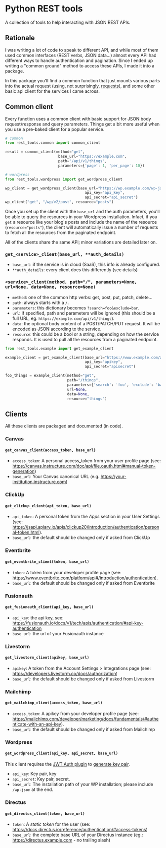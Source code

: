 # Python REST tools
A collection of tools to help interacting with JSON REST APIs.
## Rationale
I was writing a lot of code to speak to different API, and while most of them used common interfaces (REST verbs, JSON data...)
almost every API had different ways to handle authentication and pagination. Since I ended up writing a "common ground" method
to access these APIs, I made it into a package.

In this package you'll find a common function that just mounts various parts into the actual request (using, not surprisingly, [requests](https://pypi.org/project/requests/)), and some other basic api client for the services I came across.

## Common client
Every function uses a common client with basic support for JSON body request/response and query parameters. Things get a bit more useful when you use a pre-baked client for a popular service.
```python
# common
from rest_tools.common import common_client

result = common_client(method="get",
                        base_url="https://example.com",
                        path="/api/v1/things",
                        parameters={'page': 1, 'per_page': 10})

# wordpress
from rest_tools.wordpress import get_wordpress_client

wp_client = get_wordpress_client(base_url="https://wp.example.com/wp-json", 
                                    api_key="api_key", 
                                    api_secret="api_secret")
wp_client("get", "/wp/v2/post", resource="posts")
```
Once you set up the client with the `base_url` and the auth parameters, you'll be able to query the resources in your Wordpress installation. Infact, if you `get` a resource like your blog's posts and include the name of the resource (`resource="posts"`), the client will automatically issue a number of requests to fetch all the resources from the paginated endpoint. 

All of the clients share the same API; minor variations are detailed later on.

### `get_<service>_client(base_url, **auth_details)` 

- `base_url`: if the service is in cloud (SaaS), this info is already configured.
- `**auth_details`: every client does this differently (see details)

### `<service>_client(method, path="/", parameters=None, url=None, data=None, resource=None)`
- `method`: one of the common http verbs: get, post, put, patch, delete...
- `path`: always starts with a `/`.
- `parameters`: this dictionary becomes `?search=foo&exclude=bar`.
- `url`: if specified, path and parameters will be ignored (this should be a full URL, eg. `https://example.com/api/v1/things`).
- `data`: the optional body content of a POST/PATCH/PUT request. It will be encoded as JSON according to the service.
- `resource`: this could be a bool or a string, depending on how the service responds. It is used to pull all the resources from a paginated endpoint.
```python
from rest_tools.example import get_example_client

example_client = get_example_client(base_url="https://www.example.com/api/v1",
                                    api_key="apikey",
                                    api_secret="apisecret")

foo_things = example_client(method="get",
                            path="/things",
                            parameters={'search': 'foo', 'exclude': 'bar'},
                            url=None,
                            data=None,
                            resource="things")
```

## Clients
All these clients are packaged and documented (in code).
### Canvas
#### `get_canvas_client(access_token, base_url)`
- `access_token`: A personal access_token from your user profile page (see: https://canvas.instructure.com/doc/api/file.oauth.html#manual-token-generation)
- `base_url`: Your Canvas canonical URL (e.g. https://your-institution.instructure.com)
### ClickUp
#### `get_clickup_client(api_token, base_url)`
- `api_token`: A personal token from the *Apps* section in your User Settings (see: https://jsapi.apiary.io/apis/clickup20/introduction/authentication/personal-token.html).
- `base_url`: the default should be changed only if asked from ClickUp
### Eventbrite
#### `get_eventbrite_client(token, base_url)`
 - `token`: A token from your developer profile page (see: https://www.eventbrite.com/platform/api#/introduction/authentication).
 - `base_url`: the default should be changed only if asked from Eventbrite
### Fusionauth
#### `get_fusionauth_client(api_key, base_url)`
 - `api_key`: the api key, see: https://fusionauth.io/docs/v1/tech/apis/authentication/#api-key-authentication
 - `base_url`: the url of your Fusionauth instance

### Livestorm
#### `get_livestorm_client(apikey, base_url)`
 - `apikey`: A token from the Account Settings > Integrations page
    (see: https://developers.livestorm.co/docs/authorization)
 - `base_url`: the default should be changed only if asked from Livestorm
### Mailchimp
#### `get_mailchimp_client(access_token, base_url)`
 - `access_token`: A apikey from your developer profile page (see: https://mailchimp.com/developer/marketing/docs/fundamentals/#authenticate-with-an-api-key).
 - `base_url`: the default should be changed only if asked from Mailchimp
### Wordpress
#### `get_wordpress_client(api_key, api_secret, base_url)`
This client requires the [JWT Auth plugin](https://github.com/WP-API/jwt-auth) to [generate key pair](https://github.com/WP-API/jwt-auth#generate-key-pairs).
 - `api_key`: Key pair, key
 - `api_secret`: Key pair, secret. 
 - `base_url`: The installation path of your WP installation; please include `/wp-json` at the end.
### Directus
#### `get_directus_client(token, base_url)`
 - `token`: A _static token_ for the user (see: https://docs.directus.io/reference/authentication/#access-tokens)
 - `base_url`: the complete base URL of your Directus instance (eg.: https://directus.example.com - no trailing slash)
